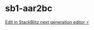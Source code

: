 # sb1-aar2bc

[Edit in StackBlitz next generation editor ⚡️](https://stackblitz.com/~/github.com/Glitch-error-404/sb1-aar2bc)
